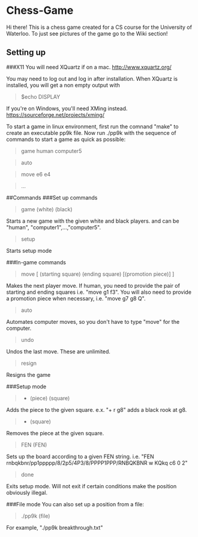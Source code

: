# Chess-Game

Hi there! This is a chess game created for a CS course for the University of Waterloo.
To just see pictures of the game go to the Wiki section!

## Setting up
###X11
You will need XQuartz if on a mac. http://www.xquartz.org/

You may need to log out and log in after installation.
When XQuartz is installed, you will get a non empty output with
>$echo DISPLAY

If you're on Windows, you'll need XMing instead. https://sourceforge.net/projects/xming/

To start a game in linux environment, first run the comnand "make" to create an executable pp9k file.
Now run ./pp9k with the sequence of commands to start a game as quick as possible:

>game human computer5

>auto

>move e6 e4

>...

##Commands
###Set up commands
>game (white) (black)

Starts a new game with the given white and black players. <white> and <black> can be "human", "computer1",...,"computer5".

>setup

Starts setup mode

###In-game commands

>move [ (starting square) (ending square) [(promotion piece)] ]

Makes the next player move. If human, you need to provide the pair of starting and ending squares i.e. "move g1 f3". 
You will also need to provide a promotion piece when necessary, i.e. "move g7 g8 Q".

>auto

Automates computer moves, so you don't have to type "move" for the computer.

>undo

Undos the last move. These are unlimited.

>resign

Resigns the game

###Setup mode

>+ (piece) (square)

Adds the piece to the given square. e.x. "+ r g8" adds a black rook at g8.

>- (square)

Removes the piece at the given square.

>FEN (FEN)

Sets up the board according to a given FEN string.
i.e. "FEN rnbqkbnr/pp1ppppp/8/2p5/4P3/8/PPPP1PPP/RNBQKBNR w KQkq c6 0 2"

>done

Exits setup mode. Will not exit if certain conditions make the position obviously illegal.

###File mode
You can also set up a position from a file:

>./pp9k (file)

For example, "./pp9k breakthrough.txt"

